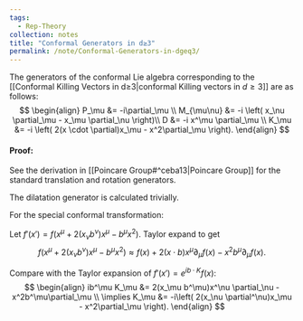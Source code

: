 ```yaml
---
tags:
  - Rep-Theory
collection: notes
title: "Conformal Generators in d≥3"
permalink: /note/Conformal-Generators-in-dgeq3/
---
```

The generators of the conformal Lie algebra corresponding to the [[Conformal Killing Vectors in d≥3|conformal Killing vectors in $d\geq3$]] are as follows:
$$
\begin{align}
P_\mu &= -i\partial_\mu \\
M_{\mu\nu} &= -i \left( x_\nu \partial_\mu - x_\mu \partial_\nu \right)\\
D &= -i x^\mu \partial_\mu \\
K_\mu &= -i \left( 2(x \cdot \partial)x_\mu - x^2\partial_\mu \right).
\end{align}
$$

#### Proof:

See the derivation in [[Poincare Group#^ceba13|Poincare Group]] for the standard translation and rotation generators.

The dilatation generator is calculated trivially.

For the special conformal transformation:

Let $f'(x') = f(x^\mu + 2(x_\nu b^\nu)x^\mu - b^\mu x^2)$. Taylor expand to get 
$$
f(x^\mu + 2(x_\nu b^\nu)x^\mu - b^\mu x^2) \approx f(x) + 2(x \cdot b)x^\mu\partial_\mu f(x) - x^2b^\mu \partial_\mu f(x).
$$

Compare with the Taylor expansion of $f'(x') = e^{ i b \cdot K } f(x)$:
$$
\begin{align} 
ib^\mu K_\mu &= 2(x_\mu b^\mu)x^\nu \partial_\nu - x^2b^\mu\partial_\mu \\
\implies K_\mu &= -i\left( 2(x_\nu \partial^\nu)x_\mu - x^2\partial_\mu \right).
\end{align}
$$
